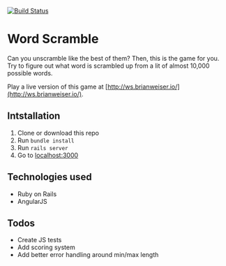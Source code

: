 [![Build Status](https://travis-ci.org/imamathwiz/Word-Scramble.svg?branch=master)](https://travis-ci.org/imamathwiz/Word-Scramble)

# Word Scramble

Can you unscramble like the best of them? Then, this is the game for you. Try to figure out what word is scrambled up from a lit of almost 10,000 possible words.

Play a live version of this game at [http://ws.brianweiser.io/](http://ws.brianweiser.io/).

## Intstallation

1. Clone or download this repo
2. Run `bundle install`
3. Run `rails server`
4. Go to [localhost:3000](localhost:3000)

## Technologies used

* Ruby on Rails
* AngularJS

## Todos

* Create JS tests
* Add scoring system
* Add better error handling around min/max length
